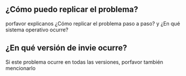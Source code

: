 ## ¿Cómo puedo replicar el problema?
porfavor explicanos ¿Cómo replicar el problema paso a paso? y ¿En qué sistema operativo ocurre?
## ¿En qué versión de invie ocurre?
Si este problema ocurre en todas las versiones, porfavor también mencionarlo
